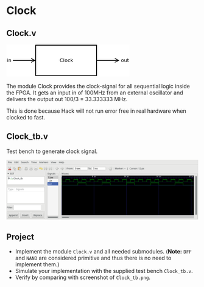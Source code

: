 # Clock

## Clock.v

![Clock chip](Clock.png)

The module Clock provides the clock-signal for all sequential logic inside the FPGA.
It gets an input in of 100MHz from an external oscillator and delivers the output out 100/3 = 33.333333 MHz.

This is done because Hack will not run error free in real hardware when clocked to fast.

## Clock_tb.v

Test bench to generate clock signal.

![Clock test bench](Clock_tb.png)

## Project

* Implement the module `Clock.v` and all needed submodules.
(**Note:** `DFF` and `NAND` are considered primitive and thus there is no need to implement them.)
* Simulate your implementation with the supplied test bench `Clock_tb.v`.
* Verify by comparing with screenshot of `Clock_tb.png`.
